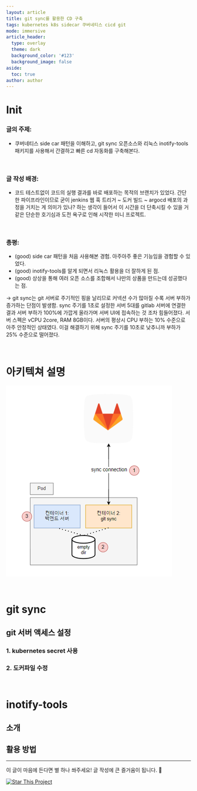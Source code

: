 ```yaml
---
layout: article
title: git sync를 활용한 CD 구축
tags: kubernetes k8s sidecar 쿠버네티스 cicd git 
mode: immersive
article_header:
  type: overlay
  theme: dark
  background_color: '#123'
  background_image: false
aside:
  toc: true
author: author
---
```


# Init
### 글의 주제:
-  쿠버네티스 side car 패턴을 이해하고, git sync 오픈소스와 리눅스 inotify-tools 패키지를 사용해서 간결하고 빠른 cd 자동화를 구축해본다. <br>
<br>

<!--more-->

### 글 작성 배경: 
- 코드 테스트없이 코드의 실행 결과를 바로 배포하는 목적의 브랜치가 있었다. 간단한 파이프라인이므로 굳이 jenkins 웹 훅 트리거 ~ 도커 빌드 ~ argocd 배포의 과정을 거치는 게 의미가 있나? 하는 생각이 들어서 이 시간을 더 단축시킬 수 있을 거 같은 단순한 호기심과 도전 욕구로 인해 시작한 미니 프로젝트.

<br>

### 총평:
- (good) side car 패턴을 처음 사용해본 경험. 아주아주 좋은 기능임을 경험할 수 있었다.
- (good) inotify-tools를 알게 되면서 리눅스 활용을 더 잘하게 된 점.
- (good) 상상을 통해 여러 오픈 소스를 조합해서 나만의 상품을 만드는데 성공했다는 점.

-> git sync는 git 서버로 주기적인 핑을 날리므로 커넥션 수가 많아질 수록 서버 부하가 증가하는 단점이 발생함. 
sync 주기를 1초로 설정한 서버 5대를 gitlab 서버에 연결한 결과 서버 부하가 100%에 가깝게 올라가며 서버 UI에 접속하는 것 조차 힘들어졌다. 
서버 스펙은 vCPU 2core, RAM 8GB이다. 서버의 평상시 CPU 부하는 10% 수준으로 아주 안정적인 상태였다. 이걸 해결하기 위해 sync 주기를 10초로 낮추니까 부하가 25% 수준으로 떨어졌다.

<br>

# 아키텍쳐 설명
![Default](https://raw.githubusercontent.com/protocol-jylee/protocol-jylee.github.io/master/assets/images/git-sync-architecture.png)

<br>

# git sync
## git 서버 액세스 설정
### 1. kubernetes secret 사용
### 2. 도커파일 수정

<br>

# inotify-tools
## 소개
## 활용 방법

<!--more-->

---

이 글이 마음에 든다면 별 하나 쏴주세요! 글 작성에 큰 즐거움이 됩니다. :star2:

[![Star This Project](https://img.shields.io/github/stars/protocol-jylee/protocol-jylee.github.io.svg?label=Stars&style=social)](https://github.com/protocol-jylee)
